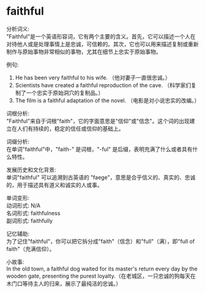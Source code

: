 # faithful

分析词义:  
"Faithful"是一个英语形容词，它有两个主要的含义。首先，它可以描述一个人在对待他人或是处理事情上是忠诚，可信赖的。其次，它也可以用来描述复制或重新制作与原始事物非常相似的事物，尤其在细节上忠实于原始事物。

  

例句:

  

1.  He has been very faithful to his wife. （他对妻子一直很忠诚。）
2.  Scientists have created a faithful reproduction of the cave. （科学家们复制了一个忠实于原始洞穴的复制品。）
3.  The film is a faithful adaptation of the novel. （电影是对小说忠实的改编。）

  

词根分析:  
"Faithful"来自于词根"faith"，它的字面意思是"信仰"或"信念"。这个词的出现建立在人们有持续的，稳定的信任或信仰的基础上。

  

词缀分析:  
在单词"faithful"中，"faith-" 是词根，"-ful" 是后缀，表明充满了什么或者具有什么特性。

  

发展历史和文化背景:  
单词"faithful" 可以追溯到古英语的 "faege"，意思是合乎信义的、真实的、忠诚的，用于描述具有道义和诚实的人或事。

  

单词变形:  
动词形式: N/A  
名词形式: faithfulness  
副词形式: faithfully

  

记忆辅助:  
为了记住"faithful"，你可以把它拆分成"faith"（信念）和"full"（满），即"full of faith"（充满信仰）。

  

小故事:  
In the old town, a faithful dog waited for its master's return every day by the wooden gate, presenting the purest loyalty.（在老城区，一只忠诚的狗每天在木门口等待主人的归来，展示了最纯洁的忠诚。）
